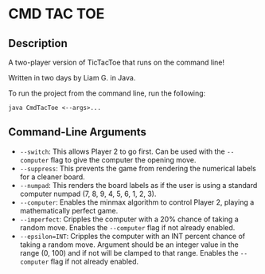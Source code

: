 # CMD TAC TOE

## Description

A two-player version of TicTacToe that runs on the command line!

Written in two days by Liam G. in Java.

To run the project from the command line, run the following:

`java CmdTacToe <--args>...`

## Command-Line Arguments
- `--switch`: This allows Player 2 to go first. Can be used with the `--computer` flag to give the computer the opening move.
- `--suppress`: This prevents the game from rendering the numerical labels for a cleaner board.
- `--numpad`: This renders the board labels as if the user is using a standard computer numpad (7, 8, 9, 4, 5, 6, 1, 2, 3).
- `--computer`: Enables the minmax algorithm to control Player 2, playing a mathematically perfect game.
- `--imperfect`: Cripples the computer with a 20% chance of taking a random move. Enables the `--computer` flag if not already enabled.
- `--epsilon=INT`: Cripples the computer with an INT percent chance of taking a random move. Argument should be an integer value in the range (0, 100) and if not will be clamped to that range. Enables the `--computer` flag if not already enabled.
